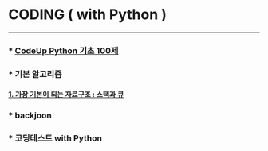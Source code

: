 # CODING ( with Python )
---
### * [CodeUp Python 기초 100제](https://github.com/ejcho3792/Algorithm/tree/master/CodeUp)   

### * 기본 알고리즘   
#### [1. 가장 기본이 되는 자료구조 : 스택과 큐]()























### * backjoon   

### * 코딩테스트 with Python   

